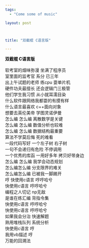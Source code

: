 ```yaml
--- 
tags: 
  - "Come some of music"

layout: post



title: "双截棍 C语言版"

---
```

<div id="msgcns!5F971C000415D85F!336" class="bvMsg">
<strong><span style="color:red;"><strong><font color="#000000">双截棍 C语言版</font></strong> <br></span></strong><br>软考室的烟味弥漫 坐满了程序员<br>室里面的监考官 系分 已三年<br>出上午试题的老师 练cpu 耍单片机 <br>硬件功夫最擅长 还会逻辑门三极管 <br>他们学生我习惯 从小就耳濡目染 <br>什么软件跟网络我都耍的有摸有样 <br>什么语言最喜欢 c++面向对象 <br>想要去英伦美帝 学图灵诺伊曼 <br>怎么编 怎么编 离散数学是关键 <br>怎么编 怎么编 数值分析也较难 <br>怎么编 怎么编 数据结构最重要 <br>算法不学莫后悔 死的难看 <br>一段代码写好 一个左子树 右子树 <br>一句不会递归有危险 不停调用 <br>一个优秀的库函 一用好多年 拷贝好带身边 <br>怎么编 怎么编 我学会动态规划 <br>怎么编怎么编 分支限界的难关 <br>怎么编怎么编 已被我一脚踢开 <br>哼 快使用c语言 哼哼哈兮 <br>快使用c语言 哼哼哈兮 <br>编程之人切记 np无敌 <br>是谁在练汇编 背指令集 <br>快使用c语言 哼哼哈兮 <br>快使用c语言 哼哼哈兮<br>如果我会分治 快速解题 <br>熟用堆栈队列 系统分析 <br>快使用c语言 哼 <br>我用vb描述 哼 <br>万能的回溯法</div>
